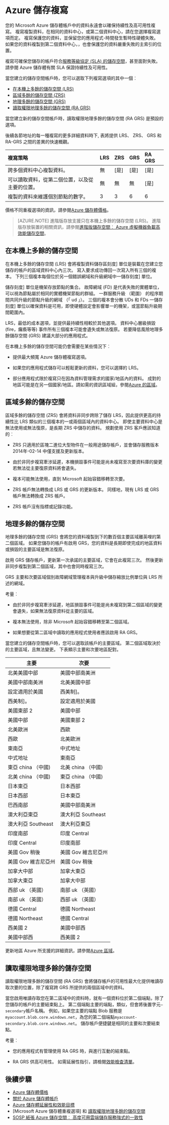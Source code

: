 <properties
    pageTitle="Azure 儲存複寫 |Microsoft Azure"
    description="在您的 Microsoft Azure 儲存體帳戶中的資料會持續性及可用性複寫。 複寫選項包括 [本機多餘的儲存空間 (LRS)、 區域多餘的儲存空間 (ZRS)、 地理多餘的儲存空間 (GRS) 及讀取權限地理多餘的儲存空間 (RA GRS)。"
    services="storage"
    documentationCenter=""
    authors="tamram"
    manager="carmonm"
    editor="tysonn"/>

<tags
    ms.service="storage"
    ms.workload="storage"
    ms.tgt_pltfrm="na"
    ms.devlang="na"
    ms.topic="article"
    ms.date="10/25/2016"
    ms.author="tamram"/>

# <a name="azure-storage-replication"></a>Azure 儲存複寫

您的 Microsoft Azure 儲存體帳戶中的資料永遠會以確保持續性及高可用性複寫。 複寫複製資料，在相同的資料中心，或第二個資料中心，請在您選擇複寫選項而定。 複寫保護您的資料，並保留您的應用程式-時間發生暫時性硬體失敗。 如果您的資料複製到第二個資料中心，，也會保護您的資料嚴重失敗的主索引的位置。

複寫可確保您儲存的帳戶符合[服務等級協定 (SLA) 的儲存空間](https://azure.microsoft.com/support/legal/sla/storage/)，甚至面對失敗。 請參閱 Azure 儲存體有關 SLA 保證持續性及可用性。 

當您建立的儲存空間帳戶時，您可以選取下列複寫選項的其中一個︰  

- [在本機上多餘的儲存空間 (LRS)](#locally-redundant-storage)
- [區域多餘的儲存空間 (ZRS)](#zone-redundant-storage)
- [地理多餘的儲存空間 (GRS)](#geo-redundant-storage)
- [讀取權限地理多餘的儲存空間 (RA GRS)](#read-access-geo-redundant-storage)

當您建立新的儲存空間帳戶時，讀取權限地理多餘的儲存空間 (RA GRS) 是預設的選項。

後續各節地址的每一種複寫的更多詳細資料時下, 表將提供 LRS、 ZRS、 GRS 和 RA-GRS 之間的差異的快速概觀。

| 複寫策略                                                               | LRS | ZRS | GRS | RA GRS |
|:----------------------------------------------------------------------------------|:---|:---|:---|:------|
| 跨多個資料中心複製資料。                                     | 無  | [是] | [是] | [是]    |
| 可以讀取資料，從第二個位置，以及從主要的位置。 | 無  | 無  | 無  | [是]    |
| 複製的資料來維護個別節點的數字。                             | 3   | 3   | 6   | 6      |

價格不同重複選項的資訊，請參閱[Azure 儲存體價格](https://azure.microsoft.com/pricing/details/storage/)。

>[AZURE.NOTE] 進階版存放支援只在本機上多餘的儲存空間 (LRS)。 進階版存放裝置的相關資訊，請參閱[進階版儲存空間︰ Azure 虛擬機器負載高效能儲存空間](storage-premium-storage.md)。

## <a name="locally-redundant-storage"></a>在本機上多餘的儲存空間

在本機上多餘的儲存空間 (LRS) 會將複製資料儲存區刻度] 單位是裝載在您建立您儲存的帳戶的區域資料中心內三次。 寫入要求成功傳回一次寫入所有三個的複本。 下列三個複本每個位於另一個錯誤網域和升級網域中一儲存刻度] 單位。 

儲存刻度] 單位是機架存放節點的集合。 故障網域 (FD) 是代表失敗的實體單位，可以視為節點屬於相同的實體機架節點的群組。 一群服務升級 （範圍） 的程序期間共同升級的節點升級的網域 （「 ud 」）。 三個的複本會分散 UDs 和 FDs 一儲存刻度] 單位以確保資料是可用，即使硬體設定會影響單一的機架，或當節點升級期間範圍內。 

LRS，最低的成本選項，並提供最持續性相較於其他選項。 資料中心層級損毀 (fire，癱瘓等等) 事件所有三個複本可能會遺失或無法復原。 若要降低風險地理多餘儲存空間 (GRS) 建議大部分的應用程式。

在本機上多餘的儲存空間可能仍會需要在某些情況下︰ 

- 提供最大頻寬 Azure 儲存體複寫選項。

- 如果您的應用程式儲存可以輕鬆更新的資料，您可以選擇的 LRS。

- 部分應用程式限於複寫只在因為資料管理需求的國家/地區內的資料。 成對的地區可能是在另一個國家/地區。請如需的資訊區域組，參閱[Azure 的區域](https://azure.microsoft.com/regions/)。

## <a name="zone-redundant-storage"></a>區域多餘的儲存空間

區域多餘的儲存空間 (ZRS) 會將資料非同步跨除了儲存 LRS，因此提供更高的持續性比 LRS 類似的三個複本的一或兩個區域內的資料中心。 即使主要資料中心是無法使用或無法復原，是長期 ZRS 中儲存的資料。
規劃使用 ZRS 客戶應該知道的︰ 

- ZRS 只適用於區塊二進位大型物件在一般用途儲存帳戶，並會儲存服務版本 2014年-02-14 中僅支援及更新版本。 

- 由於非同步複寫牽涉延遲，本機損毀事件可能是尚未複寫至次要資料庫的變更若無法從主要復原資料將會遺失。

- 複本可能無法使用，直到 Microsoft 起始容錯移轉至次要。

- ZRS 帳戶無法轉換成 LRS 或 GRS 的更新版本。 同樣地，現有 LRS 或 GRS 帳戶無法轉換成 ZRS 帳戶。

- ZRS 帳戶沒有指標或記錄功能。 

## <a name="geo-redundant-storage"></a>地理多餘的儲存空間

地理多餘的儲存空間 (GRS) 會將您的資料複製到下的數百個主要區域離英哩的第二個區域。 如果您儲存的帳戶有啟用 GRS，您的資料是長期即使完成的地區資料或損毀的主要區域是無法復原。

啟用 GRS 儲存帳戶，更新第一次承諾的主要區域，它會在此複寫三次。 然後更新非同步複製到第二個區域，其中也會同時複寫三次。 

GRS 主要和次要區域個別故障網域管理複本與升級中儲存縮放比例單位與 LRS 所述的網域。

考量︰

- 由於非同步複寫牽涉延遲，地區損毀事件可能是尚未複寫到第二個區域的變更會遺失，如果無法復原資料從主要的區域。

- 複本無法使用，除非 Microsoft 起始容錯移轉至第二個區域。

- 如果想要從第二區域中讀取的應用程式使用者應該啟用 RA GRS。 

當您建立的儲存空間帳戶時，您可以選取該帳戶的主要區域。 第二個區域取決於的主要區域，且無法變更。 下表顯示主要和次要地區配對。

| 主要             | 次要           |
|---------------------|---------------------|
| 北美美國中部    | 美國中部南美洲    |
| 美國中部南美洲    | 北美美國中部    |
| 設定適用於美國             | 西美制]。             |
| 西美制]。             | 設定適用於美國             |
| 美國東部 2           | 美國中部          |
| 美國中部          | 美國東部 2           |
| 北美歐洲        | 西歐         |
| 西歐         | 北美歐洲        |
| 東南亞     | 中式地址           |
| 中式地址           | 東南亞     |
| 東亞 china （中國)          | 北美 china （中國)         |
| 北美 china （中國)         | 東亞 china （中國)          |
| 日本東亞          | 日本西部          |
| 日本西部          | 日本東亞          |
| 巴西南部        | 美國中部南美洲    |
| 澳大利亞東亞      | 澳大利亞 Southeast |
| 澳大利亞 Southeast | 澳大利亞東亞      |
| 印度南部         | 印度 Central       |
| 印度 Central       | 印度南部         |
| 美國 Gov 稍後         | 美國 Gov 維吉尼亞州     |
| 美國 Gov 維吉尼亞州     | 美國 Gov 稍後         |
| 加拿大中部      | 加拿大東亞          |
| 加拿大東亞         | 加拿大中部      |
| 西部 uk （英國）             | 南部 uk （英國）            |
| 南部 uk （英國）            | 西部 uk （英國）             |
| 德國 Central     | 德國 Northeast   |
| 德國 Northeast   | 德國 Central     |
| 西美國 2           | 美國中部西     |
| 美國中部西     | 西美國 2           |

更新地區 Azure 所支援的詳細資訊，請參閱[Azure 區域](https://azure.microsoft.com/regions/)。
 
## <a name="read-access-geo-redundant-storage"></a>讀取權限地理多餘的儲存空間

讀取權限地理多餘的儲存空間 (RA GRS) 會將儲存帳戶的可用性最大化提供唯讀存取次要的位置，除了複寫跨 GRS 所提供的兩個區域中的資料。 

當您啟用唯讀存取您在第二區域中的資料時，就有一個資料位於第二個端點，除了您儲存的帳戶的主要結束點上。 第二個端點主要的端點，類似，但會將後置字元`–secondary`帳戶名稱。 例如，如果您主要的端點 Blob 服務是`myaccount.blob.core.windows.net`，為您的第二個端點`myaccount-secondary.blob.core.windows.net`。 儲存帳戶便捷鍵是相同的主要和次要結束點。

考量︰

- 您的應用程式有管理使用 RA GRS 時，與進行互動的結束點。 

- RA GRS 供高可用性。 如需延展性指引，請檢閱[效能檢查清單](storage-performance-checklist.md)。

## <a name="next-steps"></a>後續步驟

- [Azure 儲存體價格](https://azure.microsoft.com/pricing/details/storage/)
- [關於 Azure 儲存體帳戶](storage-create-storage-account.md)
- [Azure 儲存體延展性和效能目標](storage-scalability-targets.md)
- [Microsoft Azure 儲存體重複選項] 和 [讀取權限地理多餘的儲存空間](http://blogs.msdn.com/b/windowsazurestorage/archive/2013/12/11/introducing-read-access-geo-replicated-storage-ra-grs-for-windows-azure-storage.aspx)  
- [SOSP 紙張 Azure 儲存空間︰ 高度可用雲端儲存服務強式的一致性](http://blogs.msdn.com/b/windowsazurestorage/archive/2011/11/20/windows-azure-storage-a-highly-available-cloud-storage-service-with-strong-consistency.aspx)  

